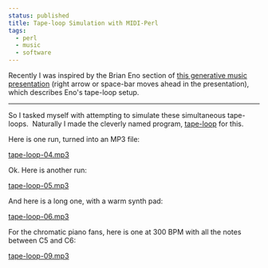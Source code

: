 ```yaml
---
status: published
title: Tape-loop Simulation with MIDI-Perl
tags:
  - perl
  - music
  - software
---
```


Recently I was inspired by the Brian Eno section of [this generative music presentation](https://teropa.info/loop/#/airports) (right arrow or space-bar moves ahead in the presentation), which describes Eno's tape-loop setup.

---

So I tasked myself with attempting to simulate these simultaneous tape-loops.  Naturally I made the cleverly named program, [tape-loop](https://github.com/ology/Music/blob/master/tape-loop) for this.

Here is one run, turned into an MP3 file:

[tape-loop-04.mp3](tape-loop-04.mp3)

Ok. Here is another run:

[tape-loop-05.mp3](tape-loop-05.mp3)

And here is a long one, with a warm synth pad:

[tape-loop-06.mp3](tape-loop-06.mp3)

For the chromatic piano fans, here is one at 300 BPM with all the notes between C5 and C6:

[tape-loop-09.mp3](tape-loop-09.mp3)

